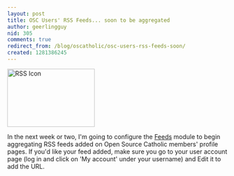 ```yaml
---
layout: post
title: OSC Users' RSS Feeds... soon to be aggregated
author: geerlingguy
nid: 305
comments: true
redirect_from: /blog/oscatholic/osc-users-rss-feeds-soon/
created: 1281386245
---
```

<p class="rtecenter"><img alt="RSS Icon" src="http://www.opensourcecatholic.com/sites/opensourcecatholic.com/files/user-uploads/oscatholic/rss-icon.jpg" style="width: 200px; height: 133px; " title="" /></p>
<p>In the next week or two, I&#39;m going to configure the <a href="http://www.google.com/url?sa=t&amp;source=web&amp;cd=1&amp;ved=0CBcQFjAA&amp;url=http%3A%2F%2Fdrupal.org%2Fproject%2Ffeeds&amp;ei=oWZgTOexEYH_8AavucC0DQ&amp;usg=AFQjCNGkYi02sgqK25LNXeivr7brNvWhmg&amp;sig2=qo7Dyt46AGrCJaV1R8QbNQ">Feeds</a> module to begin aggregating RSS feeds added on Open Source Catholic members&#39; profile pages. If you&#39;d like your feed added, make sure you go to your user account page (log in and click on &#39;My account&#39; under your username) and Edit it to add the URL.</p>
